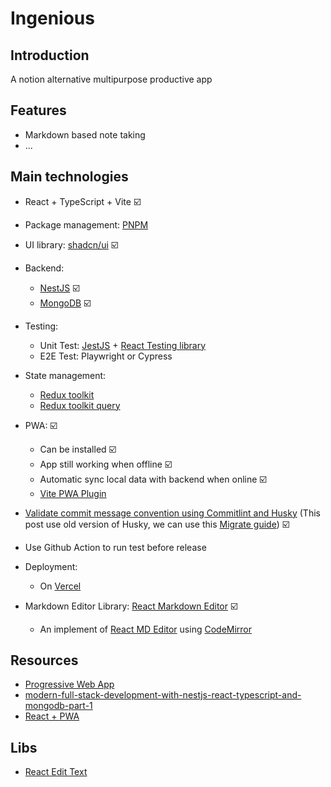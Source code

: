 # Ingenious

## Introduction

A notion alternative multipurpose productive app

## Features

- Markdown based note taking
- ...

## Main technologies

- React + TypeScript + Vite ☑️
- Package management: [PNPM](https://pnpm.io/)
- UI library: [shadcn/ui](https://ui.shadcn.com/) ☑️
- Backend:
  - [NestJS](https://docs.nestjs.com/) ☑️
  - [MongoDB](https://www.mongodb.com/docs/manual/) ☑️
- Testing:
  - Unit Test: [JestJS](https://jestjs.io/docs/getting-started) + [React Testing library](https://jestjs.io/docs/tutorial-react)
  - E2E Test: Playwright or Cypress

- State management:
  - [Redux toolkit](https://redux-toolkit.js.org/introduction/getting-started)
  - [Redux toolkit query](https://redux-toolkit.js.org/rtk-query/overview)
- PWA: ☑️
  - Can be installed ☑️
  - App still working when offline ☑️
  - Automatic sync local data with backend when online ☑️
  - [Vite PWA Plugin](https://vite-pwa-org.netlify.app/guide/)
- [Validate commit message convention using Commitlint and Husky](https://dev.to/omarzi/how-to-validate-commit-message-convention-using-commitlint-and-husky-aaa) (This post use old version of Husky, we can use this [Migrate guide](https://typicode.github.io/husky/migrate-from-v4.html)) ☑️
- Use Github Action to run test before release
- Deployment:
  - On [Vercel](https://vercel.com/)
- Markdown Editor Library: [React Markdown Editor](https://github.com/uiwjs/react-markdown-editor) ☑️
  - An implement of [React MD Editor](https://github.com/uiwjs/react-md-editor) using [CodeMirror](https://codemirror.net/)

## Resources

- [Progressive Web App](https://web.dev/explore/progressive-web-apps)
- [modern-full-stack-development-with-nestjs-react-typescript-and-mongodb-part-1](https://auth0.com/blog/modern-full-stack-development-with-nestjs-react-typescript-and-mongodb-part-1/)
- [React + PWA](https://www.saurabhmisra.dev/setup-react-pwa-using-vite/)

## Libs

- [React Edit Text](https://www.npmjs.com/package/react-edit-text)
